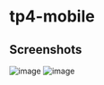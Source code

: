 # tp4-mobile
## Screenshots
![image](https://github.com/nadakhelif/tp4-mobile/assets/92679701/49db93d9-52a0-484d-b97e-37b5385d2bc4)
![image](https://github.com/nadakhelif/tp4-mobile/assets/92679701/7611a519-60fa-4c40-a56c-ec5c74813808)
